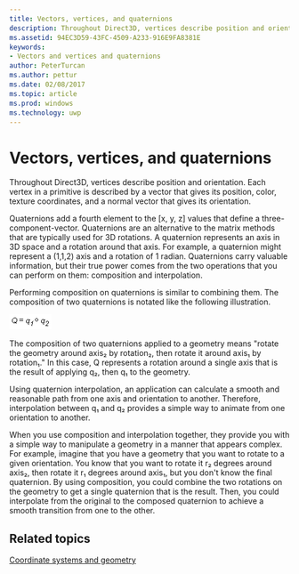 ```yaml
---
title: Vectors, vertices, and quaternions
description: Throughout Direct3D, vertices describe position and orientation. Each vertex in a primitive is described by a vector that gives its position, color, texture coordinates, and a normal vector that gives its orientation.
ms.assetid: 94EC3D59-43FC-4509-A233-916E9FA8381E
keywords:
- Vectors and vertices and quaternions
author: PeterTurcan
ms.author: pettur
ms.date: 02/08/2017
ms.topic: article
ms.prod: windows
ms.technology: uwp
---
```


# Vectors, vertices, and quaternions


Throughout Direct3D, vertices describe position and orientation. Each vertex in a primitive is described by a vector that gives its position, color, texture coordinates, and a normal vector that gives its orientation.

Quaternions add a fourth element to the \[x, y, z\] values that define a three-component-vector. Quaternions are an alternative to the matrix methods that are typically used for 3D rotations. A quaternion represents an axis in 3D space and a rotation around that axis. For example, a quaternion might represent a (1,1,2) axis and a rotation of 1 radian. Quaternions carry valuable information, but their true power comes from the two operations that you can perform on them: composition and interpolation.

Performing composition on quaternions is similar to combining them. The composition of two quaternions is notated like the following illustration.

![illustration of quaternion notation](images/quateq.png)

The composition of two quaternions applied to a geometry means "rotate the geometry around axis₂ by rotation₂, then rotate it around axis₁ by rotation₁." In this case, Q represents a rotation around a single axis that is the result of applying q₂, then q₁ to the geometry.

Using quaternion interpolation, an application can calculate a smooth and reasonable path from one axis and orientation to another. Therefore, interpolation between q₁ and q₂ provides a simple way to animate from one orientation to another.

When you use composition and interpolation together, they provide you with a simple way to manipulate a geometry in a manner that appears complex. For example, imagine that you have a geometry that you want to rotate to a given orientation. You know that you want to rotate it r₂ degrees around axis₂, then rotate it r₁ degrees around axis₁, but you don't know the final quaternion. By using composition, you could combine the two rotations on the geometry to get a single quaternion that is the result. Then, you could interpolate from the original to the composed quaternion to achieve a smooth transition from one to the other.

## <span id="related-topics"></span>Related topics


[Coordinate systems and geometry](coordinate-systems-and-geometry.md)

 

 




